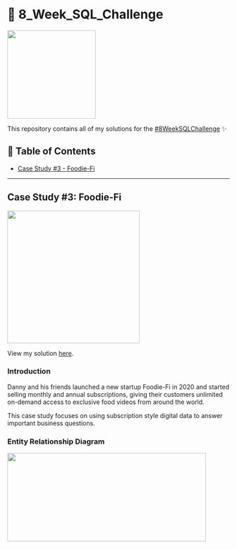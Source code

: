 # 🎩 8_Week_SQL_Challenge

<img src="https://user-images.githubusercontent.com/49824841/148823457-8f3b848f-919d-477b-979a-59a6a5449d5e.png" width="200" height="200">

This repository contains all of my solutions for the [#8WeekSQLChallenge](https://8weeksqlchallenge.com) ✨

## 📄 Table of Contents

- [Case Study #3 - Foodie-Fi](https://github.com/gayatriayu/8_Week_SQL_Challenge/tree/main/Case%20Study%20%233%20-%20Foodie-Fi)

----------

## Case Study #3: Foodie-Fi

<img src="https://user-images.githubusercontent.com/49824841/148824594-b9015629-a7f4-4b64-b093-938a2723d8c2.png" width="300" height="300">

View my solution [here](https://github.com/gayatriayu/8_Week_SQL_Challenge/tree/main/Case%20Study%20%233%20-%20Foodie-Fi).

### Introduction

Danny and his friends launched a new startup Foodie-Fi in 2020 and started selling monthly and annual subscriptions, giving their customers unlimited on-demand access to exclusive food videos from around the world.

This case study focuses on using subscription style digital data to answer important business questions.

### Entity Relationship Diagram

<img src="https://user-images.githubusercontent.com/49824841/148824873-64aa1c79-aa6f-4515-abab-ac4e2aee03ce.png" width="450" height="200">
